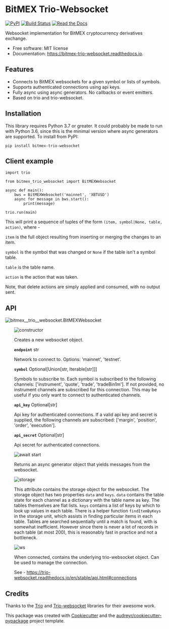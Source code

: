 # BitMEX Trio-Websocket


[![PyPI](https://img.shields.io/pypi/v/bitmex_trio_websocket.svg)](https://pypi.python.org/pypi/bitmex-trio-websocket)
[![Build Status](https://img.shields.io/travis/com/andersea/bitmex-trio-websocket.svg)](https://travis-ci.com/andersea/bitmex-trio-websocket)
[![Read the Docs](https://readthedocs.org/projects/bitmex-trio-websocket/badge/?version=latest)](https://bitmex-trio-websocket.readthedocs.io/en/latest/?badge=latest)

Websocket implementation for BitMEX cryptocurrency derivatives exchange.

* Free software: MIT license
* Documentation: https://bitmex-trio-websocket.readthedocs.io.

## Features

* Connects to BitMEX websockets for a given symbol or lists of symbols.
* Supports authenticated connections using api keys.
* Fully async using async generators. No callbacks or event emitters.
* Based on trio and trio-websocket.

## Installation

This library requires Python 3.7 or greater. It could probably be made to run with Python 3.6, since this
is the minimal version where async generators are supported. To install from PyPI:

    pip install bitmex-trio-websocket

## Client example

    import trio

    from bitmex_trio_websocket import BitMEXWebsocket

    async def main():
        bws = BitMEXWebsocket('mainnet', 'XBTUSD')
        async for message in bws.start():
            print(message)

    trio.run(main)

This will print a sequence of tuples of the form `(item, symbol|None, table, action)`, where -

`item` is the full object resulting from inserting or merging the changes to an item.
 
`symbol` is the symbol that was changed or `None` if the table isn't a symbol table.

`table` is the table name.

`action` is the action that was taken.

Note, that delete actions are simply applied and consumed, with no output sent.

## API

![bitmex__trio__websocket.BitMEXWebsocket](https://img.shields.io/badge/class-bitmex__trio__websocket.BitMEXWebsocket-blue?style=flat-square)

<div style="padding-left: 2em;">

![constructor](https://img.shields.io/badge/constructor-BitMEXWebsocket(endpoint%2C%20symbol%2C%20api__key%2C%20api__secret)-blue)

Creates a new websocket object.

**`endpoint`** str

Network to connect to. Options: 'mainnet', 'testnet'.

**`symbol`** Optional\[Union\[str, Iterable\[str\]\]\]

Symbols to subscribe to. Each symbol is subscribed to the following channels: ['instrument', 'quote', 'trade', 'tradeBin1m']. If not provided, no instrument channels are subscribed for this connection. This may be useful if you only want to connect to authenticated channels.

**`api_key`** Optional\[str\]

Api key for authenticated connections. If a valid api key and secret is supplied, the following channels are subscribed: ['margin', 'position', 'order', 'execution'].

**`api_secret`** Optional\[str\]

Api secret for authenticated connections.

![await start](https://img.shields.io/badge/await-start()-green)

Returns an async generator object that yields messages from the websocket.

![storage](https://img.shields.io/badge/attribute-storage-teal)

This attribute contains the storage object for the websocket. The storage object has two properties `data` and `keys`. `data` contains the table state for each channel as a dictionary with the table name as key. The tables themselves are flat lists. `keys` contains a list of keys by which to look up values in each table. There is a helper function `findItemByKeys` in the storage unit, which assists in finding particular items in each table. Tables are searched sequentially until a match is found, with is somewhat inefficient. However since there is never a lot of records in each table (at most 200), this is reasonably fast in practice and not a bottleneck.

![ws](https://img.shields.io/badge/attribute-ws-teal)

When connected, contains the underlying trio-websocket object. Can be used to manage the connection.

See - https://trio-websocket.readthedocs.io/en/stable/api.html#connections
</div>

## Credits

Thanks to the [Trio](https://github.com/python-trio/trio) and [Trio-websocket](https://github.com/HyperionGray/trio-websocket) libraries for their awesome work.

This package was created with [Cookiecutter](https://github.com/audreyr/cookiecutter) and the [audreyr/cookiecutter-pypackage](https://github.com/audreyr/cookiecutter-pypackage) project template.
